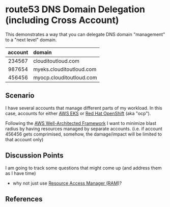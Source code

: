 # route53 DNS Domain Delegation (including Cross Account)

This demonstrates a way that you can delegate DNS domain "management" to a "next level" domain.


| account  | domain                   |
|:--------:|:-------------------------|
| 234567   | clouditoutloud.com       |
| 987654   | myeks.clouditoutloud.com |
| 456456   | myocp.clouditoutloud.com |

## Scenario
I have several accounts that manage different parts of my workload.  In this case, accounts for either [AWS EKS](https://aws.amazon.com/eks/) or [Red Hat OpenShift](https://www.redhat.com/en/technologies/cloud-computing/openshift) (aka "ocp").  

Following the [AWS Well-Architected Framework](https://aws.amazon.com/architecture/well-architected) I want to minimize blast radius by having resources managed by separate accounts. (i.e. if account 456456 gets comprimised, somehow, the damage/impact will be limited to that account only)

## Discussion Points
I am going to track some questions that might come up (and address them as I have time)

* why not just use [Resource Access Manager (RAM)](https://aws.amazon.com/ram/)?

## References
